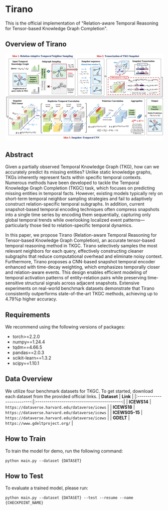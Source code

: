 # Tirano

This is the official implementation of "Relation-aware Temporal Reasoning for Tensor-based Knowledge Graph Completion". 

## Overview of Tirano
![Overview](tirano.png)

## Abstract

Given a partially observed Temporal Knowledge Graph (TKG), how can we accurately predict its missing entities? Unlike static knowledge graphs, TKGs inherently represent facts within specific temporal contexts. Numerous methods have been developed to tackle the Temporal Knowledge Graph Completion (TKGC) task, which focuses on predicting missing entities in temporal facts. However, existing models typically rely on short-term temporal neighbor sampling strategies and fail to adaptively construct relation-specific temporal subgraphs. In addition, current snapshot-based temporal encoding techniques often compress snapshots into a single time series by encoding them sequentially, capturing only global temporal trends while overlooking localized event patterns—particularly those tied to relation-specific temporal dynamics.

In this paper, we propose Tirano (Relation-aware Temporal Reasoning for Tensor-based Knowledge Graph Completion), an accurate tensor-based temporal reasoning method in TKGC. Tirano selectively samples the most relevant neighbors for each query, effectively constructing cleaner subgraphs that reduce computational overhead and eliminate noisy context. Furthermore, Tirano proposes a CNN-based snapshot temporal encoder enhanced with time-decay weighting, which emphasizes temporally closer and relation-aware events. This design enables efficient modeling of temporal activation patterns of entity–relation pairs while preserving time-sensitive structural signals across adjacent snapshots. Extensive experiments on real-world benchmark datasets demonstrate that Tirano consistently outperforms state-of-the-art TKGC methods, achieving up to 4.79%p higher accuracy.

## Requirements
We recommend using the following versions of packages:
- torch>=2.2.0
- numpy==1.24.4
- tqdm==4.66.5
- pandas==2.0.3
- scikit-learn==1.3.2
- scipy==1.10.1

## Data Overview
We utilize four benchmark datasets for TKGC. To get started, download each dataset from the provided official links.
|        **Dataset**        |                  **Link**                   |
|:-------------------------:|:-------------------------------------------:|
|       **ICEWS14**        |           `https://dataverse.harvard.edu/dataverse/icews`           |
|       **ICEWS18**        |           `https://dataverse.harvard.edu/dataverse/icews`           |
|       **ICEWS05-15**        |           `https://dataverse.harvard.edu/dataverse/icews`           |
|       **GDELT**        |           `https://www.gdeltproject.org/`           |


## How to Train
To train the model for demo, run the following command:
```
python main.py --dataset {DATASET}
```

## How to Test
To evaluate a trained model, please run:
```
python main.py --dataset {DATASET} --test --resume --name {CHECKPOINT_NAME}
```






